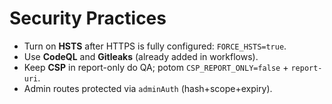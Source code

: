 # Security Practices
- Turn on **HSTS** after HTTPS is fully configured: `FORCE_HSTS=true`.
- Use **CodeQL** and **Gitleaks** (already added in workflows).
- Keep **CSP** in report-only do QA; potom `CSP_REPORT_ONLY=false` + `report-uri`.
- Admin routes protected via `adminAuth` (hash+scope+expiry).
